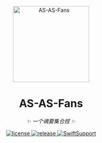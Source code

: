 <p align="center">
    <img src="https://github.com/yanlc39/as-as-fans/blob/main/ASFans/Assets.xcassets/AppIcon.appiconset/ASASF_180.png?raw=true" width="200" height="200" alt="AS-AS-Fans">
</p>

<div align="center">

# AS-AS-Fans

_✨ 一个魂要集合捏 ✨_  


</div>

<p align="center">
  <a href="https://raw.githubusercontent.com/yanlc39/as-as-fans/LICENSE">
    <img src="https://img.shields.io/github/license/yanlc39/as-as-fans" alt="license">
  </a>
  <a href="https://github.com/yanlc39/as-as-fans/releases">
    <img src="https://img.shields.io/github/v/release/yanlc39/as-as-fans?color=blueviolet&include_prereleases" alt="release">
  </a>
  <!-- <a href="https://github.com/yanlc39/as-as-fans/actions">
    <img src="https://github.com/yanlc39/as-as-fans/workflows/CI/badge.svg" alt="action">
  </a> -->
  <a href="https://img.shields.io/badge/Swift-iOS-blue?logo=swift">
  <img src="https://img.shields.io/badge/Swift-iOS-blue?logo=swift" alt="SwiftSupport">
  </a>
</p>


## 